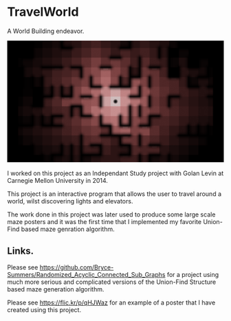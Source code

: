 TravelWorld
===========

A World Building endeavor.

![alt text](https://github.com/Bryce-Summers/TravelWorld/blob/master/Documentation%20and%20Screenshots/Random%20World.png "Example Output Maze from a 2d Lattice")

I worked on this project as an Independant Study project with Golan Levin at Carnegie Mellon University in 2014.

This project is an interactive program that allows the user to travel around a world, wilst discovering lights and elevators.

The work done in this project was later used to produce some large scale maze posters and it was the first time that I implemented my favorite Union-Find based maze genration algorithm.

Links.
------

Please see https://github.com/Bryce-Summers/Randomized_Acyclic_Connected_Sub_Graphs for a project using much more serious and complicated versions of the Union-Find Structure based maze generation algorithm.

Please see https://flic.kr/p/qHJWaz for an example of a poster that I have created using this project.
